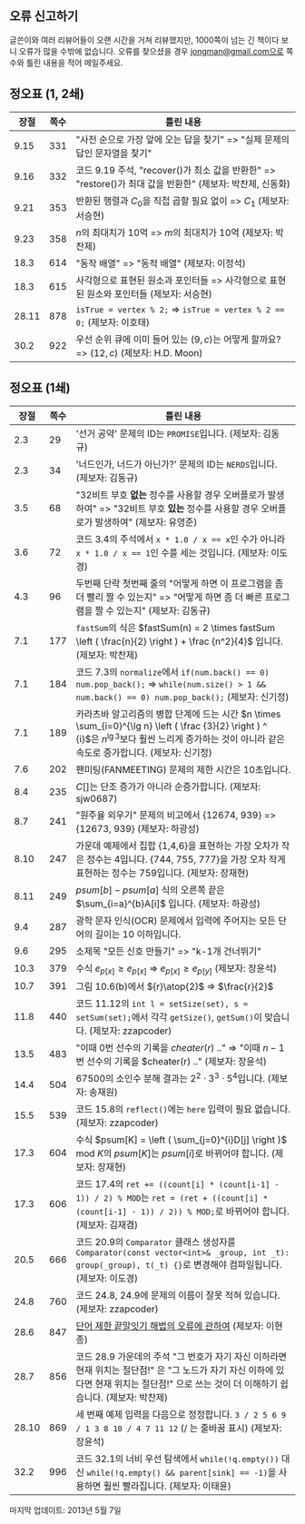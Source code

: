 ## 오류 신고하기

글쓴이와 여러 리뷰어들이 오랜 시간을 거쳐 리뷰했지만, 1000쪽이 넘는 긴 책이다 보니 오류가 많을 수밖에 없습니다. 오류를 찾으셨을 경우 jongman@gmail.com으로 쪽수와 틀린 내용을 적어 메일주세요.

## 정오표 (1, 2쇄)

장절    |쪽수   |틀린 내용										
--------|-------|------------------------------------------------------------------------------------------------------------
9.15    |331    |"사전 순으로 가장 앞에 오는 답을 찾기" => "실제 문제의 답인 문자열을 찾기"
9.16    |332    |코드 9.19 주석, "recover()가 최소 값을 반환한" => "restore()가 최대 값을 반환한" (제보자: 박찬제, 신동화)
9.21    |353    |반환된 행렬과 $C_0$을 직접 곱할 필요 없이 => $C_1$ (제보자: 서승현)
9.23    |358    |$n$의 최대치가 10억 => $m$의 최대치가 10억 (제보자: 박찬제)
18.3    |614    |"동작 배열" => "동적 배열" (제보자: 이정석)
18.3    |615    |사각형으로 표현된 원소과 포인터들 => 사각형으로 표현된 원소와 포인터들 (제보자: 서승현)
28.11   |878    |`isTrue = vertex % 2;` => `isTrue = vertex % 2 == 0;` (제보자: 이호태)
30.2    |922    |우선 순위 큐에 이미 들어 있는 $(9, c)$는 어떻게 할까요? => $(12, c)$ (제보자: H.D. Moon)


## 정오표 (1쇄)

장절    |쪽수   |틀린 내용										
--------|-------|------------------------------------------------------------------------------------------------------------
2.3		|29		|'선거 공약' 문제의 ID는 `PROMISE`입니다. (제보자: 김동규)
2.3		|34		|'너드인가, 너드가 아닌가?' 문제의 ID는 `NERDS`입니다. (제보자: 김동규)
3.5     |68     |"32비트 부호 **없는** 정수를 사용할 경우 오버플로가 발생하여" => "32비트 부호 **있는** 정수를 사용할 경우 오버플로가 발생하여" (제보자: 유영준)
3.6		|72		|코드 3.4의 주석에서 `x * 1.0 / x == x`인 수가 아니라 `x * 1.0 / x == 1`인 수를 세는 것입니다. (제보자: 이도경)
4.3		|96		|두번째 단락 첫번째 줄의 "어떻게 하면 이 프로그램을 좀더 빨리 짤 수 있는지" => "어떻게 하면 좀 더 빠른 프로그램을 짤 수 있는지" (제보자: 김동규)
7.1     |177    |`fastSum`의 식은 $fastSum(n) = 2 \times fastSum \left ( \frac{n}{2} \right ) + \frac {n^2}{4}$ 입니다. (제보자: 박찬제)
7.1     |184    |코드 7.3의 `normalize`에서 `if(num.back() == 0) num.pop_back();` => `while(num.size() > 1 && num.back() == 0) num.pop_back();` (제보자: 신기정)
7.1     |189    |카라츠바 알고리즘의 병합 단계에 드는 시간 $n \times \sum_{i=0}^{\lg n} \left ( \frac {3}{2} \right ) ^ {i}$은 $n^{\lg 3}$보다 훨씬 느리게 증가하는 것이 아니라 같은 속도로 증가합니다. (제보자: 신기정)
7.6     |202    |팬미팅(FANMEETING) 문제의 제한 시간은 10초입니다.
8.4     |235    |$C[]$는 단조 증가가 아니라 순증가합니다. (제보자: sjw0687)
8.7     |241    |"원주율 외우기" 문제의 비고에서 {12674, 939} => {12673, 939} (제보자: 하광성)
8.10    |247    |가운데 예제에서 집합 {1,4,6}을 표현하는 가장 오차가 작은 정수는 4입니다. {744, 755, 777}을 가장 오차 작게 표현하는 정수는 759입니다. (제보자: 장재현)
8.11    |249    |$psum[b] - psum[a]$ 식의 오른쪽 끝은 $\sum_{i=a}^{b}A[i]$ 입니다. (제보자: 하광성)
9.4     |287    |광학 문자 인식(OCR) 문제에서 입력에 주어지는 모든 단어의 길이는 10 이하입니다.
9.6		|295	|소제목 "모든 신호 만들기" => "k-1개 건너뛰기"		
10.3    |379    |수식 $e_{p[x]} \ge e_{p[x]}$ => $e_{p[x]} \ge e_{p[y]}$ (제보자: 장윤석)
10.7	|391	|그림 10.6(b)에서 ${r}\atop{2}$ => $\frac{r}{2}$	
11.8    |440    |코드 11.12의 `int l = setSize(set), s = setSum(set);`에서 각각 `getSize()`, `getSum()`이 맞습니다. (제보자: zzapcoder)
13.5    |483    |"이때 0번 선수의 기록을 $cheater(r)$ .." => "이때 $n-1$번 선수의 기록을 $cheater(r) .." (제보자: 장윤석)
14.4    |504    |67500의 소인수 분해 결과는 $2^2 \cdot 3^3 \cdot 5^4$입니다. (제보자: 송재원)
15.5    |539    |코드 15.8의 `reflect()`에는 `here` 입력이 필요 없습니다. (제보자: zzapcoder)
17.3    |604    |수식 $psum[K] = \left ( \sum_{j=0}^{i}D[j] \right )$ mod $K$의 $psum[K]$는 $psum[i]$로 바뀌어야 합니다. (제보자: 장재현)
17.3    |606    |코드 17.4의 `ret += ((count[i] * (count[i-1] - 1)) / 2) % MOD`는 `ret = (ret + ((count[i] * (count[i-1] - 1)) / 2)) % MOD;`로 바뀌어야 합니다. (제보자: 김재겸)
20.5    |666    |코드 20.9의 `Comparator` 클래스 생성자를 `Comparator(const vector<int>& _group, int _t): group(_group), t(_t) {}`로 변경해야 컴파일됩니다. (제보자: 이도경)
24.8    |760    |코드 24.8, 24.9에 문제의 이름이 잘못 적혀 있습니다. (제보자: zzapcoder)
28.6    |847    |[단어 제한 끝말잇기 해법의 오류에 관하여](wordchain.html) (제보자: 이현종)
28.7    |856    |코드 28.9 가운데의 주석 "그 번호가 자기 자신 이하라면 현재 위치는 절단점!" 은 "그 노드가 자기 자신 이하에 있다면 현재 위치는 절단점!" 으로 쓰는 것이 더 이해하기 쉽습니다. (제보자: 박찬제)
28.10   |869    |세 번째 예제 입력을 다음으로 정정합니다. `3 / 2 5 6 9 / 1 3 8 10 / 4 7 11 12` (/ 는 줄바꿈 표시) (제보자: 장윤석)
32.2	|996	|코드 32.1의 너비 우선 탐색에서 `while(!q.empty())` 대신 `while(!q.empty() && parent[sink] == -1)`을 사용하면 훨씬 빨라집니다. (제보자: 이태윤)

마지막 업데이트: 2013년 5월 7일
